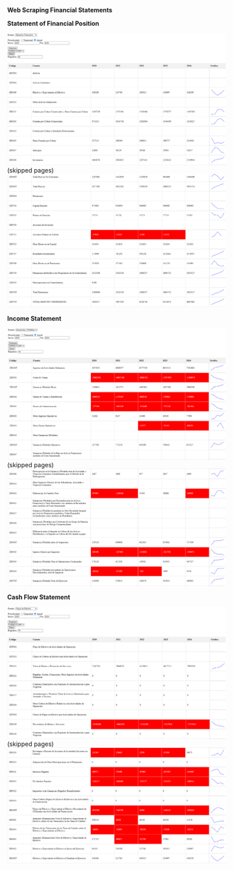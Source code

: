 **Web Scraping Financial Statements**


**Statement of Financial Position**

![ESF](assets/01_FDS_ESF_Anual_A.png)
(skipped pages)
![ESF](assets/02_FDS_ESF_Anual_B.png)

**Income Statement**

![EGP](assets/03_FDS_EGP_Anual_A.png)
(skipped pages)
![EGP](assets/04_FDS_EGP_Anual_B.png)

**Cash Flow Statement**

![EFE](assets/05_FDS_EFE_Anual_A.png)
(skipped pages)
![EFE](assets/06_FDS_EFE_Anual_B.png)
